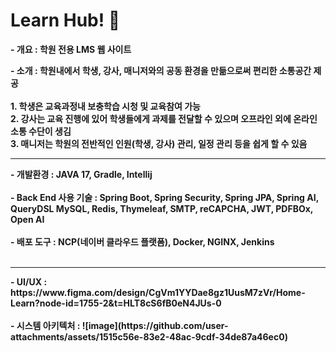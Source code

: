 <h1>Learn Hub! 📝</h1>


<strong>- 개요</string> : 학원 전용 LMS 웹 사이트

<strong>- 소개</strong> : 학원내에서 학생, 강사, 매니저와의 공동 환경을 만듦으로써 편리한 소통공간 제공<br><br>1. 학생은 교육과정내 보충학습 시청 및 교육참여 가능
<br>2. 강사는 교육 진행에 있어 학생들에게 과제를 전달할 수 있으며 오프라인 외에 온라인 소통 수단이 생김
<br>3. 매니저는 학원의 전반적인 인원(학생, 강사) 관리, 일정 관리 등을 쉽게 할 수 있음

<hr>
<strong>- 개발환경</strong> : JAVA 17, Gradle, Intellij<br><br>
<strong>- Back End 사용 기술</strong> : Spring Boot,  Spring Security,  Spring JPA,  Spring AI, 
 QueryDSL  MySQL,  Redis,  Thymeleaf,  SMTP,  reCAPCHA,  JWT,  PDFBOx,  Open AI<br><br>
<strong>- 배포 도구</strong> : NCP(네이버 클라우드 플랫폼), Docker, NGINX, Jenkins<br><br>


<hr>
<strong>- UI/UX</strong> : <a href="https://www.figma.com/design/CgVm1YYDae8gz1UusM7zVr/Home-Learn?node-id=1755-2&t=HLT8cS6fB0eN4JUs-0"></a>https://www.figma.com/design/CgVm1YYDae8gz1UusM7zVr/Home-Learn?node-id=1755-2&t=HLT8cS6fB0eN4JUs-0
<br><br>
<strong>- 시스템 아키텍처</strong> : ![image](https://github.com/user-attachments/assets/1515c56e-83e2-48ac-9cdf-34de87a46ec0)

